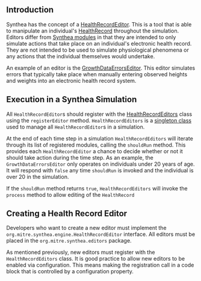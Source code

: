 ## Introduction

Synthea has the concept of a [HealthRecordEditor](https://github.com/synthetichealth/synthea/blob/master/src/main/java/org/mitre/synthea/engine/HealthRecordEditor.java). This is a tool that is able to manipulate an individual's [HealthRecord](https://github.com/synthetichealth/synthea/blob/master/src/main/java/org/mitre/synthea/world/concepts/HealthRecord.java) throughout the simulation. Editors differ from [Synthea modules](https://github.com/synthetichealth/synthea/wiki/Generic-Module-Framework) in that they are intended to only simulate actions that take place on an individual's electronic health record. They are not intended to be used to simulate physiological phenomena or any actions that the individual themselves would undertake.

An example of an editor is the [GrowthDataErrorsEditor](https://github.com/synthetichealth/synthea/blob/master/src/main/java/org/mitre/synthea/editors/GrowthDataErrorsEditor.java). This editor simulates errors that typically take place when manually entering observed heights and weights into an electronic health record system.

## Execution in a Synthea Simulation

All `HealthRecordEditor`s should register with the [HealthRecordEditors](https://github.com/synthetichealth/synthea/blob/master/src/main/java/org/mitre/synthea/editors/GrowthDataErrorsEditor.java) class using the `registerEditor` method. `HealthRecordEditors` is a [singleton class](https://en.wikipedia.org/wiki/Singleton_pattern) used to manage all `HealthRecordEditor`s in a simulation.

At the end of each time step in a simulation `HealthRecordEditors` will iterate through its list of registered modules, calling the `shouldRun` method. This provides each `HealthRecordEditor` a chance to decide whether or not it should take action during the time step. As an example, the `GrowthDataErrorsEditor` only operates on individuals under 20 years of age. It will respond with `false` any time `shouldRun` is invoked and the individual is over 20 in the simulation.

If the `shouldRun` method returns `true`, `HealthRecordEditors` will invoke the `process` method to allow editing of the `HealthRecord`

## Creating a Health Record Editor

Developers who want to create a new editor must implement the `org.mitre.synthea.engine.HealthRecordEditor` interface. All editors must be placed in the `org.mitre.synthea.editors` package.

As mentioned previously, new editors must register with the `HealthRecordEditors` class. It is good practice to allow new editors to be enabled via configuration. This means making the registration call in a code block that is controlled by a configuration property.